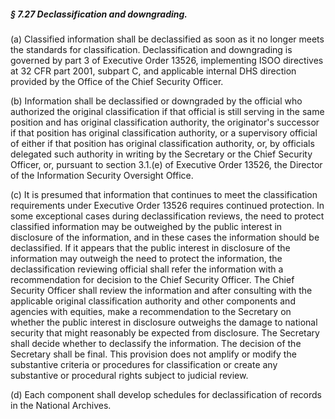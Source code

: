 ##### § 7.27 Declassification and downgrading. #####

(a) Classified information shall be declassified as soon as it no longer meets the standards for classification. Declassification and downgrading is governed by part 3 of Executive Order 13526, implementing ISOO directives at 32 CFR part 2001, subpart C, and applicable internal DHS direction provided by the Office of the Chief Security Officer.

(b) Information shall be declassified or downgraded by the official who authorized the original classification if that official is still serving in the same position and has original classification authority, the originator's successor if that position has original classification authority, or a supervisory official of either if that position has original classification authority, or, by officials delegated such authority in writing by the Secretary or the Chief Security Officer, or, pursuant to section 3.1.(e) of Executive Order 13526, the Director of the Information Security Oversight Office.

(c) It is presumed that information that continues to meet the classification requirements under Executive Order 13526 requires continued protection. In some exceptional cases during declassification reviews, the need to protect classified information may be outweighed by the public interest in disclosure of the information, and in these cases the information should be declassified. If it appears that the public interest in disclosure of the information may outweigh the need to protect the information, the declassification reviewing official shall refer the information with a recommendation for decision to the Chief Security Officer. The Chief Security Officer shall review the information and after consulting with the applicable original classification authority and other components and agencies with equities, make a recommendation to the Secretary on whether the public interest in disclosure outweighs the damage to national security that might reasonably be expected from disclosure. The Secretary shall decide whether to declassify the information. The decision of the Secretary shall be final. This provision does not amplify or modify the substantive criteria or procedures for classification or create any substantive or procedural rights subject to judicial review.

(d) Each component shall develop schedules for declassification of records in the National Archives.